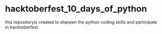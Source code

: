 # hacktoberfest_10_days_of_python
this repositoryis created to sharpen the python coding skills and participate in hacktoberfest
